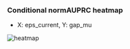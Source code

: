### Conditional normAUPRC heatmap

- X: eps_current, Y: gap_mu

![heatmap](/home/elicer/project_0814_2/results/20250818-182300/holdout/conditional_heatmap_eps_current_vs_gap_mu.png)
